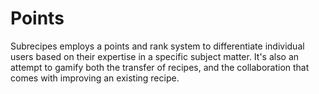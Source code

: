 # Points
Subrecipes employs a points and rank system to differentiate individual users based on their expertise in a specific subject matter. It's also an attempt to gamify both the transfer of recipes, and the collaboration that comes with improving an existing recipe. 